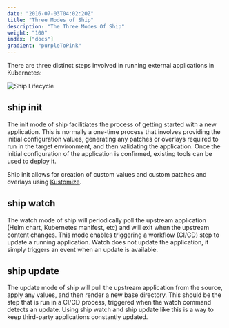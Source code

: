 ```yaml
---
date: "2016-07-03T04:02:20Z"
title: "Three Modes of Ship"
description: "The Three Modes Of Ship"
weight: "100"
index: ["docs"]
gradient: "purpleToPink"
---
```


There are three distinct steps involved in running external applications in Kubernetes:

![Ship Lifecycle](/images/ship-flow.png)

## ship init
The init mode of ship facilitiates the process of getting started with a new application. This is normally a one-time process that involves providing the initial configuration values, generating any patches or overlays required to run in the target environment, and then validating the application. Once the initial configuration of the application is confirmed, existing tools can be used to deploy it.

Ship init allows for creation of custom values and custom patches and overlays using [Kustomize](https://kustomize.io).

## ship watch
The watch mode of ship will periodically poll the upstream application (Helm chart, Kubernetes manifest, etc) and will exit when the upstream content changes. This mode enables triggering a workflow (CI/CD) step to update a running application. Watch does not update the application, it simply triggers an event when an update is available.

## ship update
The update mode of ship will pull the upstream application from the source, apply any values, and then render a new base directory. This should be the step that is run in a CI/CD process, triggered when the watch command detects an update. Using ship watch and ship update like this is a way to keep third-party applications constantly updated.